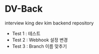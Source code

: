 # DV-Back

interview king dev kim backend repository

- Test 1 : 테스트
- Test 2 : Webhook 설정 변경
- Test 3 : Branch 이름 맞추기
